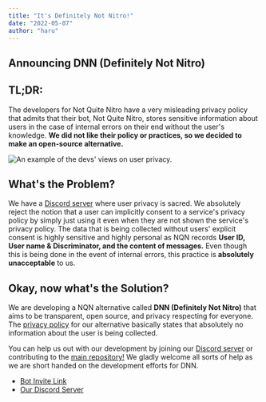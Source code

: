 ```yaml
---
title: "It's Definitely Not Nitro!"
date: "2022-05-07"
author: "haru"
---
```


## Announcing DNN (Definitely Not Nitro)

## TL;DR:

The developers for Not Quite Nitro have a very misleading privacy policy that admits that their bot, Not Quite Nitro, stores sensitive information about users in the case of internal errors on their end without the user's knowledge. **We did not like their policy or practices, so we decided to make an open-source alternative.**

![An example of the devs' views on user privacy.](https://i.imgur.com/7oJLLst.png)

## What's the Problem?

We have a [Discord server](https://discord.gg/Sx6Spmsgx7) where user privacy is sacred. We absolutely reject the notion that a user can implicitly consent to a service's privacy policy by simply just using it even when they are not shown the service's privacy policy. The data that is being collected without users' explicit consent is highly sensitive and highly personal as NQN records **User ID, User name & Discriminator, and the content of messages.** Even though this is being done in the event of internal errors, this practice is **absolutely unacceptable** to us.

## Okay, now what's the Solution?

We are developing a NQN alternative called **DNN (Definitely Not Nitro)** that aims to be transparent, open source, and privacy respecting for everyone. The [privacy policy](/privacy) for our alternative basically states that absolutely no information about the user is being collected.

You can help us out with our development by joining our [Discord server](https://discord.gg/Sx6Spmsgx7) or contributing to the [main repository!](https://github.com/hitomi-team/DNN) We gladly welcome all sorts of help as we are short handed on the development efforts for DNN.


- [Bot Invite Link](https://discord.com/api/oauth2/authorize?client_id=972542466861465620&permissions=536871936&scope=bot)
- [Our Discord Server](https://discord.gg/Sx6Spmsgx7)

